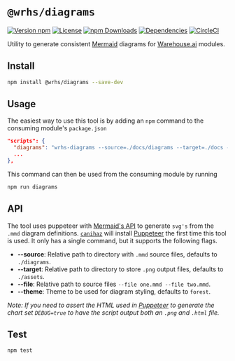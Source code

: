 # `@wrhs/diagrams`

[![Version npm](https://img.shields.io/npm/v/@wrhs/diagrams.svg?style=flat-square)](https://www.npmjs.com/package/diagrams)
[![License](https://img.shields.io/npm/l/@wrhs/diagrams.svg?style=flat-square)](https://github.com/warehouseai/diagrams/blob/master/LICENSE)
[![npm Downloads](https://img.shields.io/npm/dm/@wrhs/diagrams.svg?style=flat-square)](https://npmcharts.com/compare/diagrams?minimal=true)
[![Dependencies](https://img.shields.io/david/warehouseai/diagrams.svg?style=flat-square)](https://github.com/warehouseai/diagrams/blob/master/package.json)
[![CircleCI](https://circleci.com/gh/warehouseai/diagrams.svg?style=svg)](https://circleci.com/gh/warehouseai/diagrams)

Utility to generate consistent [Mermaid] diagrams for [Warehouse.ai] modules.

## Install

```sh
npm install @wrhs/diagrams --save-dev
```

## Usage

The easiest way to use this tool is by adding an `npm` command to the
consuming module's `package.json`

```json
"scripts": {
  "diagrams": "wrhs-diagrams --source=./docs/diagrams --target=./docs --theme=forest"
  ...
},
```

This command can then be used from the consuming module by running

```sh
npm run diagrams
```

## API

The tool uses puppeteer with [Mermaid's API][Mermaid] to generate `svg's` from
the `.mmd` diagram definitions. [`canihaz`][canihaz] will install [Puppeteer]
the first time this tool is used. It only has a single command,
but it supports the following flags.

- **--source**: Relative path to directory with `.mmd` source files,
  defaults to `./diagrams`.
- **--target**: Relative path to directory to store `.png` output files,
  defaults to `./assets`.
- **--file**: Relative path to source files `--file one.mmd --file two.mmd`.
- **--theme**: Theme to be used for diagram styling, defaults to `forest`.

_Note: If you need to assert the HTML used in [Puppeteer] to generate the
chart set `DEBUG=true` to have the script output both an `.png` and `.html`
file._

## Test

```sh
npm test
```

[Mermaid]: http://mermaidjs.github.io/
[canihaz]: https://github.com/3rd-Eden/canihaz
[Puppeteer]: https://pptr.dev/
[Warehouse.ai]: https://github.com/godaddy/warehouse.ai/
